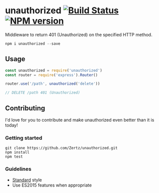 # unauthorized [![Build Status](https://travis-ci.org/Zertz/unauthorized.png)](https://travis-ci.org/Zertz/unauthorized) [![NPM version](https://badge.fury.io/js/unauthorized.png)](http://badge.fury.io/js/unauthorized)

Middleware to return 401 (Unauthorized) on the specified HTTP method.

```js
npm i unauthorized --save
```

## Usage

```js
const unauthorized = require('unauthorized')
const router = require('express').Router()

router.use('/path', unauthorized('delete'))

// DELETE /path 401 (Unauthorized)
```

## Contributing

I'd love for you to contribute and make unauthorized even better than it is today!

### Getting started

```
git clone https://github.com/Zertz/unauthorized.git
npm install
npm test
```

### Guidelines

- [Standard](https://github.com/feross/standard) style
- Use ES2015 features when appropriate
